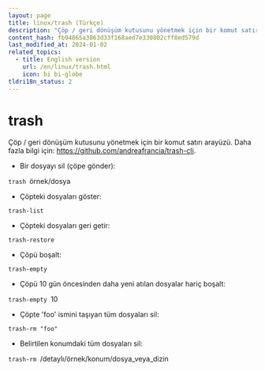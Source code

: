 ```yaml
---
layout: page
title: linux/trash (Türkçe)
description: "Çöp / geri dönüşüm kutusunu yönetmek için bir komut satırı arayüzü."
content_hash: fb94865a3863d33f168aed7e330802cff8ed579d
last_modified_at: 2024-01-02
related_topics:
  - title: English version
    url: /en/linux/trash.html
    icon: bi bi-globe
tldri18n_status: 2
---
```

# trash

Çöp / geri dönüşüm kutusunu yönetmek için bir komut satırı arayüzü.
Daha fazla bilgi için: <https://github.com/andreafrancia/trash-cli>.

- Bir dosyayı sil (çöpe gönder):

`trash `<span class="tldr-var badge badge-pill bg-dark-lm bg-white-dm text-white-lm text-dark-dm font-weight-bold">örnek/dosya</span>

- Çöpteki dosyaları göster:

`trash-list`

- Çöpteki dosyaları geri getir:

`trash-restore`

- Çöpü boşalt:

`trash-empty`

- Çöpü 10 gün öncesinden daha yeni atılan dosyalar hariç boşalt:

`trash-empty `<span class="tldr-var badge badge-pill bg-dark-lm bg-white-dm text-white-lm text-dark-dm font-weight-bold">10</span>

- Çöpte 'foo' ismini taşıyan tüm dosyaları sil:

`trash-rm "foo"`

- Belirtilen konumdaki tüm dosyaları sil:

`trash-rm `<span class="tldr-var badge badge-pill bg-dark-lm bg-white-dm text-white-lm text-dark-dm font-weight-bold">/detaylı/örnek/konum/dosya_veya_dizin</span>
